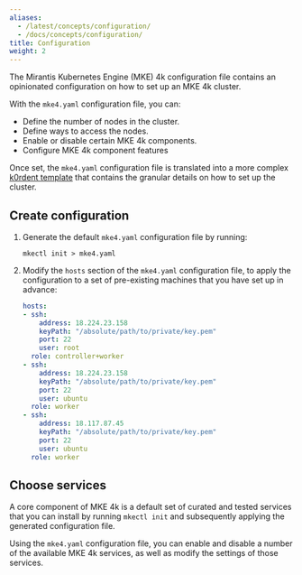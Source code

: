 ```yaml
---
aliases:
  - /latest/concepts/configuration/
  - /docs/concepts/configuration/
title: Configuration
weight: 2
---
```


The Mirantis Kubernetes Engine (MKE) 4k configuration file contains an
opinionated configuration on how to set up an MKE 4k cluster.

With the `mke4.yaml` configuration file, you can:

- Define the number of nodes in the cluster.
- Define ways to access the nodes.
- Enable or disable certain MKE 4k components.
- Configure MKE 4k component features

Once set, the `mke4.yaml` configuration file is translated into a more complex
[k0rdent template](../k0rdent-templates) that contains the granular details on
how to set up the cluster.

## Create configuration

1. Generate the default `mke4.yaml` configuration file by running:

    ```commandline
    mkectl init > mke4.yaml
    ```

2. Modify the `hosts` section of the `mke4.yaml` configuration file, to apply
   the configuration to a set of pre-existing machines that you have set up in
   advance:

    ```yaml
    hosts:
    - ssh:
        address: 18.224.23.158
        keyPath: "/absolute/path/to/private/key.pem"
        port: 22
        user: root
      role: controller+worker
    - ssh:
        address: 18.224.23.158
        keyPath: "/absolute/path/to/private/key.pem"
        port: 22
        user: ubuntu
      role: worker
    - ssh:
        address: 18.117.87.45
        keyPath: "/absolute/path/to/private/key.pem"
        port: 22
        user: ubuntu
      role: worker
    ```

## Choose services

A core component of MKE 4k is a default set of curated and tested services that
you can install by running `mkectl init` and subsequently applying the
generated configuration file.

Using the `mke4.yaml` configuration file, you can enable and disable a number
of the available MKE 4k services, as well as modify the settings of those
services.

<!-- Discuss with SME NNeisen moving "Create configuration" to "Getting Started" -->
